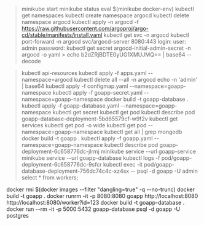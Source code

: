 > minikube start
> minikube status
> eval $(minikube docker-env)
> kubectl get namespaces
> kubectl create namespace argocd
> kubectl delete namespace argocd
> kubectl apply -n argocd -f https://raw.githubusercontent.com/argoproj/argo-cd/stable/manifests/install.yaml
> kubectl get svc -n argocd
> kubectl port-forward -n argocd svc/argocd-server 8080:443
> login: 
    user: admin 
    password: kubectl get secret argocd-initial-admin-secret -n argocd -o yaml
    > echo b2dZRjBDTE0yUG1XMUJMQ== | base64 --decode

> kubectl api-resources
> kubectl apply -f apps.yaml --namespace=argocd
> kubectl delete all --all -n argocd
> echo -n 'admin' | base64
> kubectl apply -f configmap.yaml --namespace=goapp-namespace
> kubectl apply -f goapp-secret.yaml --namespace=goapp-namespace
> docker build -t goapp-database .
> kubectl apply -f goapp-database.yaml --namespace=goapp-namespace
> kubectl get secret
> kubectl get pod
> kubectl describe pod goapp-database-deployment-5bd65579cf-w9f2v
> kubectl get services
> kubectl get pod -o wide
> kubectl get pod --namespace=goapp-namespace
> kubectl get all | grep mongodb
> docker build -t goapp .
> kubectl apply -f goapp.yaml --namespace=goapp-namespace
> kubectl describe pod goapp-deployment-6c658776dc-jlrmj
> minikube service --url goapp-service
> minikube service --url goapp-database
> kubectl logs -f pod/goapp-deployment-6c658776dc-9sfcr
> kubectl exec -it pod/goapp-database-deployment-756dc74c4c-xz4sx -- psql -d goapp -U admin
> select * from workers;


docker rmi $(docker images --filter "dangling=true" -q --no-trunc)
docker build -t goapp .
docker runrm -it -p 8080:8080 goapp
http://localhost:8080
http://localhost:8080/worker?id=123
docker build -t goapp-database .
docker run --rm -it -p 5000:5432 goapp-database
psql -d goapp -U postgres
